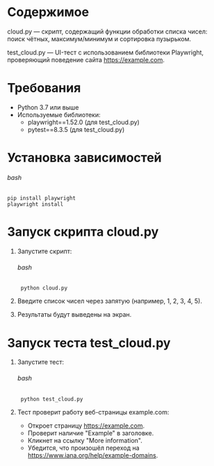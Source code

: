 # Содержимое
cloud.py — скрипт, содержащий функции обработки списка чисел: поиск чётных, максимум/минимум и сортировка пузырьком.

test_cloud.py — UI-тест с использованием библиотеки Playwright, проверяющий поведение сайта https://example.com.

# Требования
* Python 3.7 или выше
* Используемые библиотеки:
  * playwright==1.52.0 (для test_cloud.py)
  * pytest==8.3.5 (для test_cloud.py)
# Установка зависимостей
###### bash
    pip install playwright
    playwright install

# Запуск скрипта cloud.py

1) Запустите скрипт:
    ###### bash
        python cloud.py
2) Введите список чисел через запятую (например, 1, 2, 3, 4, 5).

3) Результаты будут выведены на экран.

# Запуск теста test_cloud.py

1) Запустите тест:
    ###### bash
        python test_cloud.py

2) Тест проверит работу веб-страницы example.com:

   * Откроет страницу https://example.com.
   * Проверит наличие "Example" в заголовке.
   * Кликнет на ссылку "More information".
   * Убедится, что произошёл переход на https://www.iana.org/help/example-domains.
